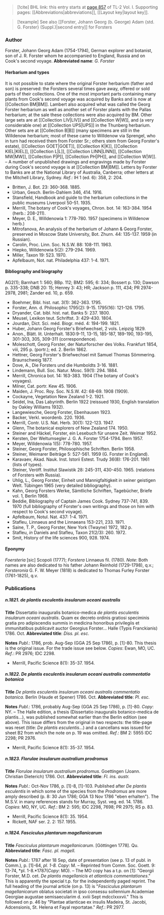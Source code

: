 > [!cite] BHL link: this entry starts at [page 857](https://www.biodiversitylibrary.org/page/33120988) of TL-2 Vol. I.
> Supporting pages: [[Abbreviations|abbreviations]], [[Layout key|layout key]].

> [!example] See also [[Forster, Johann Georg (b. George) Adam {std. G. Forster} (Suppl.)|second entry]] for Forsters

### Author

Forster, Johann Georg Adam (1754-1794), German explorer and botanist, son of J. R. Forster whom he accompanied to England, Russia and on Cook's second voyage. 
**Abbreviated name**: *G. Forster*

#### Herbarium and types

It is not possible to state where the original Forster herbarium (father and son) is preserved: the Forsters several times gave away, offered or sold parts of their collections. One of the most important parts containing many plants from Cook's second voyage was acquired by Banks and is now at [[Collection BM|BM]]. Lambert also acquired what was called the Georg Forster herbarium as well as another set of Forster plants with the Pallas herbarium; at the sale these collections were also acquired by BM. Other large sets are at [[Collection LIV|LIV]] and [[Collection W|W]], and (a very considerable one) at [[Collection UPS|UPS]] in the Thunberg herbarium. Other sets are at [[Collection B|B]] (many specimens are still in the Willdenow herbarium; most of these came to Willdenow via Sprengel, who in turn had received them from Forster Sr.; others stem from Georg Forster's estate), [[Collection GOET|GOET]], [[Collection K|K]], [[Collection KIEL|KIEL]], [[Collection L|L]], [[Collection LINN|LINN]], [[Collection MW|MW]], [[Collection P|P]], [[Collection PH|PH]], and [[Collection W|W]]. – A number of unpublished drawings and engravings made by Forster during Cook's second voyage is at [[Collection BM|BM]]. Letters by Forster to Banks are at the National Library of Australia, Canberra; other letters at the Mitchell Library, Sydney.
*Ref*.: IH 1 (ed. 6): 358, 2: 204.
- Britten, J. Bot. 23: 360-368. 1885.
- Urban, Gesch. Berlin-Dahlem 346, 414. 1916.
- Stansfield, Handbook and guide to the herbarium collections in the public museums Liverpool 50-51. 1935.
- Merrill, The botany of Cook's voyages, Chron. bot. 14: 163-384. 1954 (herb.: 208-211).
- Meyer, D. E., Willdenowia 1: 778-780. 1957 (specimens in Willdenow herb.)
- Mitrofanova, An analysis of the herbarium of Johann & Georg Forster, preserved in Moscow State University, Bot. Zhurn. 44: 135-137. 1959 (in Russian).
- Carolin, Proc. Linn. Soc. N.S.W. 88: 108-111. 1963.
- Hiepko, Willdenowia 5(2): 279-294. 1969.
- Miller, Taxon 19: 523. 1970.
- Apfelbaum, Not. nat. Philadelphia 437: 1-4. 1971.

#### Bibliography and biography

AG2(1); Barnhart 1: 560; BBp. 112; BM2: 595; 6: 334; Bossert p. 130; Dawson p. 335-338; DNB 20: 15; Henrey 3: 43; HR; Jackson p. 111, 434; PR 2974-2978, 2981; Zander ed. 10, p. 659.
- Boehmer, Bibl. hist. nat. 3(1): 362-363. 1795.
- Forster, Ann. d. Philosophic 1795(2): 9-15. 1795(16): 121-126. 1795.
- Dryander, Cat. bibl. hist. nat. Banks 5: 237. 1800.
- Meusel, Lexikon teut. Schriftst. 3: 429-430. 1804.
- Jourdan, Dict. Sci. méd. Biogr. méd. 4: 194-199. 1821.
- Huber, Johann Georg Forster's Briefwechsel, 2 vols. Leipzig 1829.
- Anon., Blätt. lit. Unterhalt. 1830:9-11, 13-15, 185-187, 189-190, 193-195, 301-303, 305, 309-311 (correspondence).
- Moleschott, Georg Forster, der Naturforscher des Volks. Frankfurt 1854, viii, 295 p. (portr.); ed. 2. Berlin 1862.
- Hettner, Georg Forster's Briefwechsel mit Samuel Thomas Sömmering. Braunschweig 1877.
- Dove, A., Die Forsters und die Humboldts 3-16. 1881.
- Lindemann, Bull. Soc. Natur. Mosc. 59(1): 294. 1884.
- Merrill, Chronica bot. 14: 163-383. 1904 (The botany of Cook's voyages).
- Milner, Cat. portr. Kew 45. 1906.
- Maiden, J. Proc. Roy. Soc. N.S.W. 42: 68-69. 1908 (1909).
- Cockayne, Vegetation New Zealand 1-2. 1921.
- Seidel, Ina, Das Labyrinth. Berlin 1922 (reissued 1930, English translation by Oakley Williams 1932).
- Langewiesche, Georg Forster, Ebenhausen 1923.
- Backer, Verkl. woordenb. 220. 1936.
- Merrill, Contr. U.S. Nat. Herb. 30(1): 122-123. 1947.
- Glenn, The botanical explorers of New Zealand 174. 1950.
- Steiner and Häckel, Forster, ein Lesebuch für unsere Zeit. Weimar 1952.
- Kersten, Der Weltumsegler J. G. A. Forster 1754-1794. Bern 1957.
- Meyer, Willdenowia 1(5): 778-780. 1957.
- Steiner, Georg Forster, Philosophische Schriften. Berlin 1958.
- Steiner, Weimarer Beiträge 5: 527-561. 1959 (G. Forster in England).
- Karavaev, Akad. Nauk. Inst. Istorii Estest. Trudy 36(8): 176-201. 1961 (lists of types).
- Steiner, Veröff. Institut Slawistik 28: 245-311, 430-450. 1965. (relations of Forsters with Russia).
- Uhlig, L., Georg Forster, Einheit und Mannigfaltigkeit in seiner geistigen Welt. Tübingen 1965 (very detailed bibliography).
- Kahn, Georg Forsters Werke, Sämtliche Schriften, Tagebücher, Briefe vol. 1, Berlin 1968.
- Beddie, Bibliography of Captain James Cook. Sydney 737-741, 839. 1970 (full bibliography of Forster's own writings and those on him with respect to Cook's second voyage).
- Apfelbaum, Notul. Nat. 437: 1-4. 1971.
- Stafleu, Linnaeus and the Linnaeans 153-221, 233. 1971.
- Saine, T. P., Georg Forster, New York (Twayne) 1972, 182 p.
- Stafleu, *in* Daniels and Stafleu, Taxon 21(2/3): 260. 1972.
- Smit, History of the life sciences 900, 928. 1974.

#### Eponymy

*Foersteria* \[sic\] Scopoli (1777); *Forstera* Linnaeus fil. (1780). *Note*: Both names are also dedicated to his father Johann Reinhold (1729-1798), q.v.; *Forsteronia* G. F. W. Meyer (1818) is dedicated to Thomas Furley Forster (1761-1825), q.v.

### Publications

##### n.1821. de plantis esculentis insularum oceani australis

**Title**
Dissertatio inauguralis botanico-medica *de plantis esculentis insularum oceani australis*. Quam ex decreto ordinis gratiosi speciminis gratia pro adipiscendis summis in medicina honoribus privilegiis et immunitatibus publicavit auctor Georgius Forster... Halle (Typis Franckianis) 1786. Oct.
**Abbreviated title**: *Diss. pl. esc.*

**Notes**
*Publ*.: 1786, prob. Aug-Sep (GGA 25 Sep 1786), p. \[1\]-80. This thesis is the original issue. For the trade issue see below. *Copies*: Ewan, MO, UC.
*Ref*.: PR 2976; IDC 2298.
- Merrill, Pacific Science 8(1): 35-37. 1954.

##### n.1822. De plantis esculentis insularum oceani australis commentatio botanica

**Title**
*De plantis esculentis insularum oceani australis commentatio botanica*. Berlin (Haude et Spener) 1786. Oct.
**Abbreviated title**: *Pl. esc.*

**Notes**
*Publ*.: 1786, probably Aug-Sep (GGA 25 Sep 1786), p. \[1\]-80.
*Copy*: NY. – The Halle edition, a thesis (Dissertatio inauguralis botanico-medica de plantis...), was published somewhat earlier than the Berlin edition (see above). This issue differs from the original in two respects: the title-page was reset (title: *De plantis esculentis*...) and a cancellans was issued for sheet B2 from which the note on p. 19 was omitted.
*Ref*.: BM 2: 5955 IDC 2298; PR 2976.
- Merrill, Pacific Science 8(1): 35-37. 1954.

##### n.1823. Florulae insularum australium prodromus

**Title**
*Florulae insularum australium prodromus*. Goettingen (Joann. Christian Dieterich) 1786. Oct.
**Abbreviated title**: *Fl. ins. austr.*

**Notes**
*Publ*.: Oct-Nov 1786, p. \[1\]-8, \[1\]-103. Published after *De plantis esculentis* in which some of the species from the *Prodromus* are more amply described (p. 8: 30 Jun 1786; GGA 13 Nov 1786 "eben erhalten"). The M.S.V. in many references stands for Murray, Syst. veg. ed. 14. 1786. *Copies*: MO, NY, UC.
*Ref*.: BM 2: 595; IDC 2298, 7698; PR 2975; RS p. 83.
- Merrill, Pacific Science 8(1): 35. 1954.
- Rickett, NAF ser. 2. 2: 157. 1955.

##### n.1824. Fasciculus plantarum magellanicarum

**Title**
*Fasciculus plantarum magellanicarum*. \[Göttingen 1778\]. Qu.
**Abbreviated title**: *Fasc. pl. magell.*

**Notes**
*Publ*.: 1787 after 18 Sep, date of presentation (see p. 13 of publ. in Comm.), p. \[1\]-64, *pl. 1-8. Copy*: M. – Reprinted from Comm. Soc. Goett. 9: 13-74, *pl. 1-8.*1787(*Copy*: MO). – The MO copy has a t.p. on \[1\]: "Georgii Forster, M.D. cet. *De plantis magellanicis et atlanticis commentationes*." This is apparently the special t.p. for the independently paged reprint. The full heading of the journal article (on p. 13) is "*Fasciculus plantarum magellanicarum* oblatus societati in ipso consessu sollennium Academiae Georgiae augustae semisaecularim d. xviii Sept mdcclxxxvii." This is followed on p. 46 by "Plantae atlanticae ex insulis Madeira, St. Jacobi, Adcensionis, St. Helena et Fayal reportatae."
*Ref*.: PR 2977.

